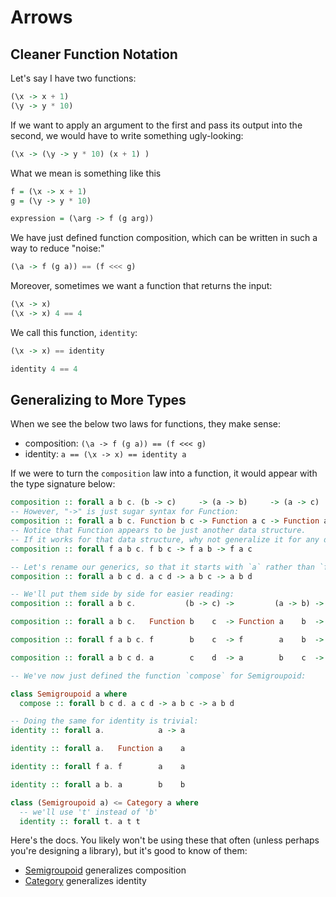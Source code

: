 # Arrows

## Cleaner Function Notation

Let's say I have two functions:
```purescript
(\x -> x + 1)
(\y -> y * 10)
```

If we want to apply an argument to the first and pass its output into the second, we would have to write something ugly-looking:
```purescript
(\x -> (\y -> y * 10) (x + 1) )
```

What we mean is something like this
```purescript
f = (\x -> x + 1)
g = (\y -> y * 10)

expression = (\arg -> f (g arg))
```

We have just defined function composition, which can be written in such a way to reduce "noise:"
```purescript
(\a -> f (g a)) == (f <<< g)
```

Moreover, sometimes we want a function that returns the input:
```purescript
(\x -> x)
(\x -> x) 4 == 4
```
We call this function, `identity`:
```purescript
(\x -> x) == identity

identity 4 == 4
```

## Generalizing to More Types

When we see the below two laws for functions, they make sense:
- composition: `(\a -> f (g a)) == (f <<< g)`
- identity: `a == (\x -> x) == identity a`

If we were to turn the `composition` law into a function, it would appear with the type signature below:
```purescript
composition :: forall a b c. (b -> c)     -> (a -> b)     -> (a -> c)
-- However, "->" is just sugar syntax for Function:
composition :: forall a b c. Function b c -> Function a c -> Function a c
-- Notice that Function appears to be just another data structure.
-- If it works for that data structure, why not generalize it for any data structure?
composition :: forall f a b c. f b c -> f a b -> f a c

-- Let's rename our generics, so that it starts with `a` rather than `f`:
composition :: forall a b c d. a c d -> a b c -> a b d

-- We'll put them side by side for easier reading:
composition :: forall a b c.           (b -> c) ->         (a -> b) ->         (a -> c)

composition :: forall a b c.   Function b    c  -> Function a    b  -> Function a    c

composition :: forall f a b c. f        b    c  -> f        a    b  -> f        a    c

composition :: forall a b c d. a        c    d  -> a        b    c  -> a        b    d

-- We've now just defined the function `compose` for Semigroupoid:

class Semigroupoid a where
  compose :: forall b c d. a c d -> a b c -> a b d

-- Doing the same for identity is trivial:
identity :: forall a.            a -> a

identity :: forall a.   Function a    a

identity :: forall f a. f        a    a

identity :: forall a b. a        b    b

class (Semigroupoid a) <= Category a where
  -- we'll use 't' instead of 'b'
  identity :: forall t. a t t
```

Here's the docs. You likely won't be using these that often (unless perhaps you're designing a library), but it's good to know of them:
- [Semigroupoid](https://pursuit.purescript.org/packages/purescript-prelude/4.1.0/docs/Control.Semigroupoid#t:Semigroupoid) generalizes composition
- [Category](https://pursuit.purescript.org/packages/purescript-prelude/4.1.0/docs/Control.Category) generalizes identity
